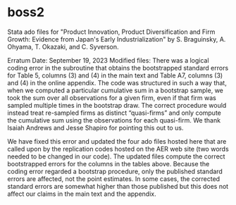 # boss2
Stata ado files for "Product Innovation, Product Diversification and Firm Growth: Evidence from Japan's Early Industrialization" by S. Braguinsky, A. Ohyama, T. Okazaki, and C. Syverson. 

Erratum
Date: September 19, 2023
Modified files: 
There was a logical coding error in the subroutine that obtains the bootstrapped standard errors for Table 5, columns (3) and (4) in the main text and Table A7, columns (3) and (4) in the online appendix. The code was structured in such a way that, when we computed a particular cumulative sum in a bootstrap sample, we took the sum over all observations for a given firm, even if that firm was sampled multiple times in the bootstrap draw. The correct procedure would instead treat re-sampled firms as distinct “quasi-firms” and only compute the cumulative sum using the observations for each quasi-firm. We thank Isaiah Andrews and Jesse Shapiro for pointing this out to us. 

We have fixed this error and updated the four ado files hosted here that are called upon by the replication codes hosted on the AER web site (two words needed to be changed in our code). The updated files compute the correct bootstrapped errors for the columns in the tables above. Because the coding error regarded a bootstrap procedure, only the published standard errors are affected, not the point estimates. In some cases, the corrected standard errors are somewhat higher than those published but this does not affect our claims in the main text and the appendix. 
